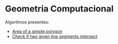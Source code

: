 
# Geometria Computacional

Algoritmos presentes:

- [Area of a simple polygon](areaPoligonoSimples.cpp) 
- [Check if two given line segments intersect](segmentsIntersect.cpp)